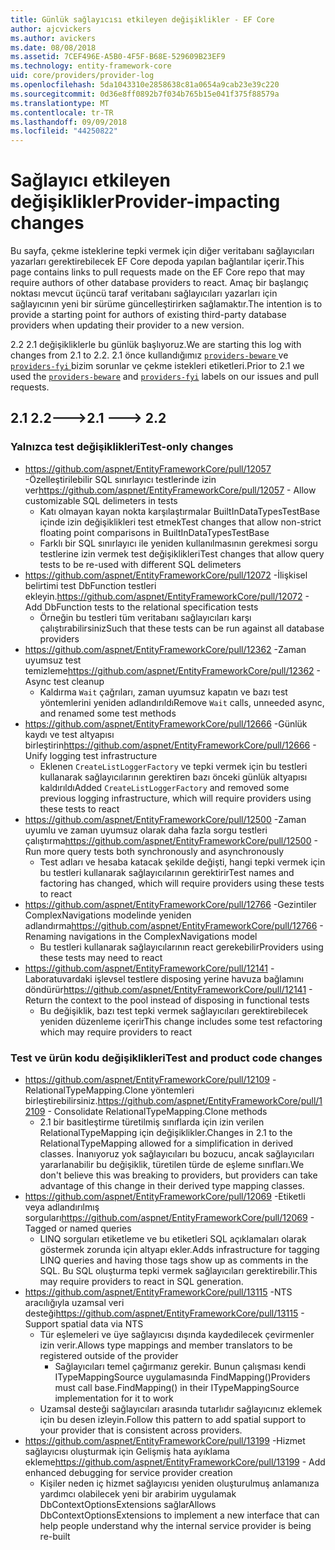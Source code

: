 ```yaml
---
title: Günlük sağlayıcısı etkileyen değişiklikler - EF Core
author: ajcvickers
ms.author: avickers
ms.date: 08/08/2018
ms.assetid: 7CEF496E-A5B0-4F5F-B68E-529609B23EF9
ms.technology: entity-framework-core
uid: core/providers/provider-log
ms.openlocfilehash: 5da1043310e2858638c81a0654a9cab23e39c220
ms.sourcegitcommit: 0d36e8ff0892b7f034b765b15e041f375f88579a
ms.translationtype: MT
ms.contentlocale: tr-TR
ms.lasthandoff: 09/09/2018
ms.locfileid: "44250822"
---
```

# <a name="provider-impacting-changes"></a><span data-ttu-id="c3dfd-102">Sağlayıcı etkileyen değişiklikler</span><span class="sxs-lookup"><span data-stu-id="c3dfd-102">Provider-impacting changes</span></span>

<span data-ttu-id="c3dfd-103">Bu sayfa, çekme isteklerine tepki vermek için diğer veritabanı sağlayıcıları yazarları gerektirebilecek EF Core depoda yapılan bağlantılar içerir.</span><span class="sxs-lookup"><span data-stu-id="c3dfd-103">This page contains links to pull requests made on the EF Core repo that may require authors of other database providers to react.</span></span> <span data-ttu-id="c3dfd-104">Amaç bir başlangıç noktası mevcut üçüncü taraf veritabanı sağlayıcıları yazarları için sağlayıcının yeni bir sürüme güncelleştirirken sağlamaktır.</span><span class="sxs-lookup"><span data-stu-id="c3dfd-104">The intention is to provide a starting point for authors of existing third-party database providers when updating their provider to a new version.</span></span>

<span data-ttu-id="c3dfd-105">2.2 2.1 değişikliklerle bu günlük başlıyoruz.</span><span class="sxs-lookup"><span data-stu-id="c3dfd-105">We are starting this log with changes from 2.1 to 2.2.</span></span> <span data-ttu-id="c3dfd-106">2.1 önce kullandığımız [ `providers-beware` ](https://github.com/aspnet/EntityFrameworkCore/labels/providers-beware) ve [ `providers-fyi` ](https://github.com/aspnet/EntityFrameworkCore/labels/providers-fyi) bizim sorunlar ve çekme istekleri etiketleri.</span><span class="sxs-lookup"><span data-stu-id="c3dfd-106">Prior to 2.1 we used the [`providers-beware`](https://github.com/aspnet/EntityFrameworkCore/labels/providers-beware) and [`providers-fyi`](https://github.com/aspnet/EntityFrameworkCore/labels/providers-fyi) labels on our issues and pull requests.</span></span>

## <a name="21-----22"></a><span data-ttu-id="c3dfd-107">2.1 2.2---></span><span class="sxs-lookup"><span data-stu-id="c3dfd-107">2.1 ---> 2.2</span></span>

### <a name="test-only-changes"></a><span data-ttu-id="c3dfd-108">Yalnızca test değişiklikleri</span><span class="sxs-lookup"><span data-stu-id="c3dfd-108">Test-only changes</span></span>

* <span data-ttu-id="c3dfd-109">https://github.com/aspnet/EntityFrameworkCore/pull/12057 -Özelleştirilebilir SQL sınırlayıcı testlerinde izin ver</span><span class="sxs-lookup"><span data-stu-id="c3dfd-109">https://github.com/aspnet/EntityFrameworkCore/pull/12057 - Allow customizable SQL delimeters in tests</span></span>
  * <span data-ttu-id="c3dfd-110">Katı olmayan kayan nokta karşılaştırmalar BuiltInDataTypesTestBase içinde izin değişiklikleri test etmek</span><span class="sxs-lookup"><span data-stu-id="c3dfd-110">Test changes that allow non-strict floating point comparisons in BuiltInDataTypesTestBase</span></span>
  * <span data-ttu-id="c3dfd-111">Farklı bir SQL sınırlayıcı ile yeniden kullanılmasının gerekmesi sorgu testlerine izin vermek test değişiklikleri</span><span class="sxs-lookup"><span data-stu-id="c3dfd-111">Test changes that allow query tests to be re-used with different SQL delimeters</span></span>
* <span data-ttu-id="c3dfd-112">https://github.com/aspnet/EntityFrameworkCore/pull/12072 -İlişkisel belirtimi test DbFunction testleri ekleyin.</span><span class="sxs-lookup"><span data-stu-id="c3dfd-112">https://github.com/aspnet/EntityFrameworkCore/pull/12072 - Add DbFunction tests to the relational specification tests</span></span>
  * <span data-ttu-id="c3dfd-113">Örneğin bu testleri tüm veritabanı sağlayıcıları karşı çalıştırabilirsiniz</span><span class="sxs-lookup"><span data-stu-id="c3dfd-113">Such that these tests can be run against all database providers</span></span>
* <span data-ttu-id="c3dfd-114">https://github.com/aspnet/EntityFrameworkCore/pull/12362 -Zaman uyumsuz test temizleme</span><span class="sxs-lookup"><span data-stu-id="c3dfd-114">https://github.com/aspnet/EntityFrameworkCore/pull/12362 - Async test cleanup</span></span>
  * <span data-ttu-id="c3dfd-115">Kaldırma `Wait` çağrıları, zaman uyumsuz kapatın ve bazı test yöntemlerini yeniden adlandırıldı</span><span class="sxs-lookup"><span data-stu-id="c3dfd-115">Remove `Wait` calls, unneeded async, and renamed some test methods</span></span>
* <span data-ttu-id="c3dfd-116">https://github.com/aspnet/EntityFrameworkCore/pull/12666 -Günlük kaydı ve test altyapısı birleştirin</span><span class="sxs-lookup"><span data-stu-id="c3dfd-116">https://github.com/aspnet/EntityFrameworkCore/pull/12666 - Unify logging test infrastructure</span></span>
  * <span data-ttu-id="c3dfd-117">Eklenen `CreateListLoggerFactory` ve tepki vermek için bu testleri kullanarak sağlayıcılarının gerektiren bazı önceki günlük altyapısı kaldırıldı</span><span class="sxs-lookup"><span data-stu-id="c3dfd-117">Added `CreateListLoggerFactory` and removed some previous logging infrastructure, which will require providers using these tests to react</span></span>
* <span data-ttu-id="c3dfd-118">https://github.com/aspnet/EntityFrameworkCore/pull/12500 -Zaman uyumlu ve zaman uyumsuz olarak daha fazla sorgu testleri çalıştırma</span><span class="sxs-lookup"><span data-stu-id="c3dfd-118">https://github.com/aspnet/EntityFrameworkCore/pull/12500 - Run more query tests both synchronously and asynchronously</span></span>
  * <span data-ttu-id="c3dfd-119">Test adları ve hesaba katacak şekilde değişti, hangi tepki vermek için bu testleri kullanarak sağlayıcılarının gerektirir</span><span class="sxs-lookup"><span data-stu-id="c3dfd-119">Test names and factoring has changed, which will require providers using these tests to react</span></span>
* <span data-ttu-id="c3dfd-120">https://github.com/aspnet/EntityFrameworkCore/pull/12766 -Gezintiler ComplexNavigations modelinde yeniden adlandırma</span><span class="sxs-lookup"><span data-stu-id="c3dfd-120">https://github.com/aspnet/EntityFrameworkCore/pull/12766 - Renaming navigations in the ComplexNavigations model</span></span>
  * <span data-ttu-id="c3dfd-121">Bu testleri kullanarak sağlayıcılarının react gerekebilir</span><span class="sxs-lookup"><span data-stu-id="c3dfd-121">Providers using these tests may need to react</span></span>
* <span data-ttu-id="c3dfd-122">https://github.com/aspnet/EntityFrameworkCore/pull/12141 -Laboratuvardaki işlevsel testlere disposing yerine havuza bağlamını döndürür</span><span class="sxs-lookup"><span data-stu-id="c3dfd-122">https://github.com/aspnet/EntityFrameworkCore/pull/12141 - Return the context to the pool instead of disposing in functional tests</span></span>
  * <span data-ttu-id="c3dfd-123">Bu değişiklik, bazı test tepki vermek sağlayıcıları gerektirebilecek yeniden düzenleme içerir</span><span class="sxs-lookup"><span data-stu-id="c3dfd-123">This change includes some test refactoring which may require providers to react</span></span>


### <a name="test-and-product-code-changes"></a><span data-ttu-id="c3dfd-124">Test ve ürün kodu değişiklikleri</span><span class="sxs-lookup"><span data-stu-id="c3dfd-124">Test and product code changes</span></span>

* <span data-ttu-id="c3dfd-125">https://github.com/aspnet/EntityFrameworkCore/pull/12109 -RelationalTypeMapping.Clone yöntemleri birleştirebilirsiniz.</span><span class="sxs-lookup"><span data-stu-id="c3dfd-125">https://github.com/aspnet/EntityFrameworkCore/pull/12109 - Consolidate RelationalTypeMapping.Clone methods</span></span>
  * <span data-ttu-id="c3dfd-126">2.1 bir basitleştirme türetilmiş sınıflarda için izin verilen RelationalTypeMapping için değişiklikler.</span><span class="sxs-lookup"><span data-stu-id="c3dfd-126">Changes in 2.1 to the RelationalTypeMapping allowed for a simplification in derived classes.</span></span> <span data-ttu-id="c3dfd-127">İnanıyoruz yok sağlayıcıları bu bozucu, ancak sağlayıcıları yararlanabilir bu değişiklik, türetilen türde de eşleme sınıfları.</span><span class="sxs-lookup"><span data-stu-id="c3dfd-127">We don't believe this was breaking to providers, but providers can take advantage of this change in their derived type mapping classes.</span></span>
* <span data-ttu-id="c3dfd-128">https://github.com/aspnet/EntityFrameworkCore/pull/12069 -Etiketli veya adlandırılmış sorguları</span><span class="sxs-lookup"><span data-stu-id="c3dfd-128">https://github.com/aspnet/EntityFrameworkCore/pull/12069 - Tagged or named queries</span></span>
  * <span data-ttu-id="c3dfd-129">LINQ sorguları etiketleme ve bu etiketleri SQL açıklamaları olarak göstermek zorunda için altyapı ekler.</span><span class="sxs-lookup"><span data-stu-id="c3dfd-129">Adds infrastructure for tagging LINQ queries and having those tags show up as comments in the SQL.</span></span> <span data-ttu-id="c3dfd-130">Bu SQL oluşturma tepki vermek sağlayıcıları gerektirebilir.</span><span class="sxs-lookup"><span data-stu-id="c3dfd-130">This may require providers to react in SQL generation.</span></span>
* <span data-ttu-id="c3dfd-131">https://github.com/aspnet/EntityFrameworkCore/pull/13115 -NTS aracılığıyla uzamsal veri desteği</span><span class="sxs-lookup"><span data-stu-id="c3dfd-131">https://github.com/aspnet/EntityFrameworkCore/pull/13115 - Support spatial data via NTS</span></span>
  * <span data-ttu-id="c3dfd-132">Tür eşlemeleri ve üye sağlayıcısı dışında kaydedilecek çevirmenler izin verir.</span><span class="sxs-lookup"><span data-stu-id="c3dfd-132">Allows type mappings and member translators to be registered outside of the provider</span></span>
    * <span data-ttu-id="c3dfd-133">Sağlayıcıları temel çağırmanız gerekir. Bunun çalışması kendi ITypeMappingSource uygulamasında FindMapping()</span><span class="sxs-lookup"><span data-stu-id="c3dfd-133">Providers must call base.FindMapping() in their ITypeMappingSource implementation for it to work</span></span>
  * <span data-ttu-id="c3dfd-134">Uzamsal desteği sağlayıcıları arasında tutarlıdır sağlayıcınız eklemek için bu desen izleyin.</span><span class="sxs-lookup"><span data-stu-id="c3dfd-134">Follow this pattern to add spatial support to your provider that is consistent across providers.</span></span>
* <span data-ttu-id="c3dfd-135">https://github.com/aspnet/EntityFrameworkCore/pull/13199 -Hizmet sağlayıcısı oluşturmak için Gelişmiş hata ayıklama ekleme</span><span class="sxs-lookup"><span data-stu-id="c3dfd-135">https://github.com/aspnet/EntityFrameworkCore/pull/13199 - Add enhanced debugging for service provider creation</span></span>
  * <span data-ttu-id="c3dfd-136">Kişiler neden iç hizmet sağlayıcısı yeniden oluşturulmuş anlamanıza yardımcı olabilecek yeni bir arabirim uygulamak DbContextOptionsExtensions sağlar</span><span class="sxs-lookup"><span data-stu-id="c3dfd-136">Allows DbContextOptionsExtensions to implement a new interface that can help people understand why the internal service provider is being re-built</span></span>
